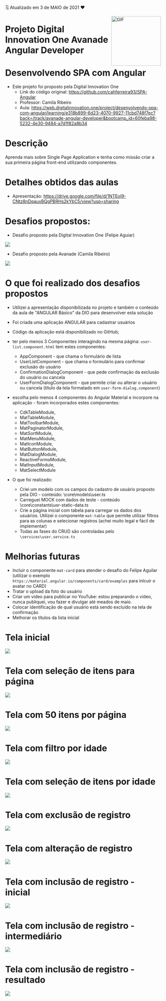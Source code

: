 :spiral_calendar: Atualizado em 3 de MAIO de 2021 :heart:

<img align="right" alt="GIF" height="160px" src="https://github.com/rdeconti/rdeconti-resources/blob/main/Digital%20Innovation%20One%20-%20Logotipo.png" />

# Projeto Digital Innovation One Avanade Angular Developer

# Desenvolvendo SPA com Angular

- Este projeto foi proposto pela Digital Innovation One 
  - Link do código original: https://github.com/cahferreira93/SPA-Angular
  - Professor: Camila Ribeiro
  - Aula: https://web.digitalinnovation.one/project/desenvolvendo-spa-com-angular/learning/e318b899-6d23-4070-9927-11cbd748f7ec?back=/track/avanade-angular-developer&bootcamp_id=60feba98-5232-4e30-9484-a7d1f82a8b34
 
# Descrição
Aprenda mais sobre Single Page Application e tenha como missão criar a sua primeira página front-end utilizando componentes.

# Detalhes obtidos das aulas

- Apresentação: https://drive.google.com/file/d/1NTEol9-CNtz8nDqauxBQgPBRHs2kYbC5/view?usp=sharing

# Desafios propostos:

- Desafio proposto pela Digital Innovation One (Felipe Aguiar)
<img src="https://github.com/rdeconti/Projeto-DIO-Angular-Cadastro-Usuarios/blob/master/proposed_challenges/Desafio%20-%20Digital%20Innovation%20One.jpg" />

- Desafio proposto pela Avanade (Camila Ribeiro)
<img src="https://github.com/rdeconti/Projeto-DIO-Angular-Cadastro-Usuarios/blob/master/proposed_challenges/Desafio%20-%20Avanade.jpg" />

# O que foi realizado dos desafios propostos

- Utilizei a apresentação disponibilizada no projeto e também o conteúdo da aula de "ANGULAR Básico" da DIO para desenvolver esta solução
- Foi criada uma aplicação ANGULAR para cadastrar usuários
- Código da aplicação está disponibilizado no GitHub;
- ter pelo menos 3 Componentes interagindo na mesma página: `user-list.component.html` tem estes componentes:
  - AppComponent - que chama o formulário de lista
  - UserListComponent - que chama o formulário para confirmar exclusão do usuário
  - ConfirmationDialogComponent - que pede confirmação da exclusão do usuário ou cancela
  - UserFormDialogComponent - que permite criar ou alterar o usuário ou cancela (título da tela formatado em `user-form-dialog.component`)

- escolha pelo menos 4 componentes do Angular Material e incorpore na aplicação - foram incorporados estes componentes:
  - CdkTableModule,
  - MatTableModule,
  - MatToolbarModule,
  - MatPaginatorModule,
  - MatSortModule,
  - MatMenuModule,
  - MatIconModule,
  - MatButtonModule,
  - MatDialogModule,
  - ReactiveFormsModule,
  - MatInputModule,
  - MatSelectModule

- O que foi realizado:
  - Criei um modelo com os campos do cadastro de usuário proposto pela DIO - conteúdo: \core\models\user.ts
  - Carreguei MOCK com dados de teste - conteúdo \core\constants\usr-static-data.ts
  - Crie a página inicial com tabela para carregar os dados dos usuários. Utilizei o componente `mat-table` que permite utilizar filtros para as colunas e selecionar registros (achei muito legal e fácil de implementar)
  - Todas as fases do CRUD são controladas pelo `\services\user.service.ts`

# Melhorias futuras

- Incluir o componente `mat-card` para atender o desafio do Felipe Aguilar (utilizar o exemplo `https://material.angular.io/components/card/examples` para inlcuir o avatar no CARD)
- Tratar o upload da foto do usuário
- Criar um vídeo para publicar no YouTube: estou preparando o vídeo, nunca publiquei, vou fazer e divulgar até meados de maio.
- Colocar identificação de qual usuário está sendo excluído na tela de confirmação
- Melhorar os títulos da lista inicial

# Tela inicial
<img src="https://github.com/rdeconti/Projeto-DIO-Angular-Cadastro-Usuarios/blob/master/screens_with_tests/tela-inicial.jpg" />

# Tela com seleção de itens para página
<img src="https://github.com/rdeconti/Projeto-DIO-Angular-Cadastro-Usuarios/blob/master/screens_with_tests/tela-sele%C3%A7%C3%A3o-itens.jpg" />

# Tela com 50 itens por página
<img src="https://github.com/rdeconti/Projeto-DIO-Angular-Cadastro-Usuarios/blob/master/screens_with_tests/tela-com-50-itens.jpg" />

# Tela com filtro por idade
<img src="https://github.com/rdeconti/Projeto-DIO-Angular-Cadastro-Usuarios/blob/master/screens_with_tests/tela-com-filtro-idade.jpg" />

# Tela com seleção de itens por idade
<img src="https://github.com/rdeconti/Projeto-DIO-Angular-Cadastro-Usuarios/blob/master/screens_with_tests/tela-sele%C3%A7%C3%A3o-por-idade.jpg" />

# Tela com exclusão de registro
<img src="https://github.com/rdeconti/Projeto-DIO-Angular-Cadastro-Usuarios/blob/master/screens_with_tests/tela-exclus%C3%A3o-usu%C3%A1rio.jpg" />

# Tela com alteração de registro
<img src="https://github.com/rdeconti/Projeto-DIO-Angular-Cadastro-Usuarios/blob/master/screens_with_tests/tela-altera%C3%A7%C3%A3o-usu%C3%A1rio.jpg" />

# Tela com inclusão de registro - inicial
<img src="https://github.com/rdeconti/Projeto-DIO-Angular-Cadastro-Usuarios/blob/master/screens_with_tests/tela-inclus%C3%A3o-inicial.jpg" />

# Tela com inclusão de registro - intermediário
<img src="https://github.com/rdeconti/Projeto-DIO-Angular-Cadastro-Usuarios/blob/master/screens_with_tests/tela-inclus%C3%A3o-intermediaria.jpg" />

# Tela com inclusão de registro - resultado
<img src="https://github.com/rdeconti/Projeto-DIO-Angular-Cadastro-Usuarios/blob/master/screens_with_tests/tela-inclus%C3%A3o-resultado.jpg" />

